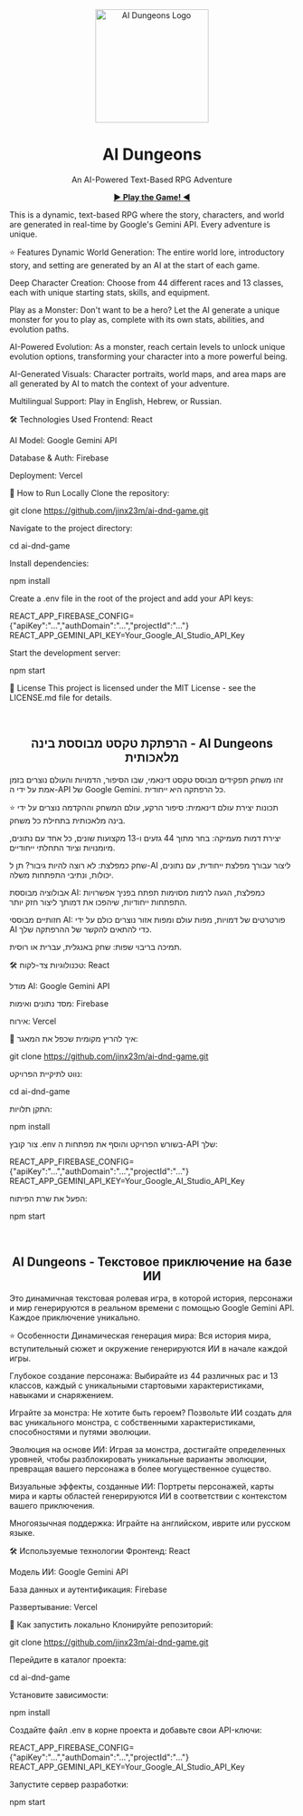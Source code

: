 <div align="center">
<img src="https://storage.googleapis.com/gweb-cloudblog-publish/images/gdd-2023-gemini-social-share-1_1.max-2200x2200.jpg" alt="AI Dungeons Logo" width="200"/>
<h1>AI Dungeons</h1>
<p>
An AI-Powered Text-Based RPG Adventure
</p>
<p>
<strong><a href="https://ai-dnd-game.vercel.app/">▶ Play the Game! ◀</a></strong>
</p>
</div>

This is a dynamic, text-based RPG where the story, characters, and world are generated in real-time by Google's Gemini API. Every adventure is unique.

⭐ Features
Dynamic World Generation: The entire world lore, introductory story, and setting are generated by an AI at the start of each game.

Deep Character Creation: Choose from 44 different races and 13 classes, each with unique starting stats, skills, and equipment.

Play as a Monster: Don't want to be a hero? Let the AI generate a unique monster for you to play as, complete with its own stats, abilities, and evolution paths.

AI-Powered Evolution: As a monster, reach certain levels to unlock unique evolution options, transforming your character into a more powerful being.

AI-Generated Visuals: Character portraits, world maps, and area maps are all generated by AI to match the context of your adventure.

Multilingual Support: Play in English, Hebrew, or Russian.

🛠️ Technologies Used
Frontend: React

AI Model: Google Gemini API

Database & Auth: Firebase

Deployment: Vercel

🚀 How to Run Locally
Clone the repository:

git clone https://github.com/jinx23m/ai-dnd-game.git

Navigate to the project directory:

cd ai-dnd-game

Install dependencies:

npm install

Create a .env file in the root of the project and add your API keys:

REACT_APP_FIREBASE_CONFIG={"apiKey":"...","authDomain":"...","projectId":"..."}
REACT_APP_GEMINI_API_KEY=Your_Google_AI_Studio_API_Key

Start the development server:

npm start

📜 License
This project is licensed under the MIT License - see the LICENSE.md file for details.

<br>

<div align="center" dir="rtl">
<h2>AI Dungeons - הרפתקת טקסט מבוססת בינה מלאכותית</h2>
</div>

זהו משחק תפקידים מבוסס טקסט דינאמי, שבו הסיפור, הדמויות והעולם נוצרים בזמן אמת על ידי ה-API של Google Gemini. כל הרפתקה היא ייחודית.

⭐ תכונות
יצירת עולם דינאמית: סיפור הרקע, עולם המשחק וההקדמה נוצרים על ידי בינה מלאכותית בתחילת כל משחק.

יצירת דמות מעמיקה: בחר מתוך 44 גזעים ו-13 מקצועות שונים, כל אחד עם נתונים, מיומנויות וציוד התחלתי ייחודיים.

שחק כמפלצת: לא רוצה להיות גיבור? תן ל-AI ליצור עבורך מפלצת ייחודית, עם נתונים, יכולות, ונתיבי התפתחות משלה.

אבולוציה מבוססת AI: כמפלצת, הגעה לרמות מסוימות תפתח בפניך אפשרויות התפתחות ייחודיות, שיהפכו את דמותך ליצור חזק יותר.

חזותיים מבוססי AI: פורטרטים של דמויות, מפות עולם ומפות אזור נוצרים כולם על ידי AI כדי להתאים להקשר של ההרפתקה שלך.

תמיכה בריבוי שפות: שחק באנגלית, עברית או רוסית.

🛠️ טכנולוגיות
צד-לקוח: React

מודל AI: Google Gemini API

מסד נתונים ואימות: Firebase

אירוח: Vercel

🚀 איך להריץ מקומית
שכפל את המאגר:

git clone https://github.com/jinx23m/ai-dnd-game.git

נווט לתיקיית הפרויקט:

cd ai-dnd-game

התקן תלויות:

npm install

צור קובץ .env בשורש הפרויקט והוסף את מפתחות ה-API שלך:

REACT_APP_FIREBASE_CONFIG={"apiKey":"...","authDomain":"...","projectId":"..."}
REACT_APP_GEMINI_API_KEY=Your_Google_AI_Studio_API_Key

הפעל את שרת הפיתוח:

npm start

<br>

<div align="center">
<h2>AI Dungeons - Текстовое приключение на базе ИИ</h2>
</div>

Это динамичная текстовая ролевая игра, в которой история, персонажи и мир генерируются в реальном времени с помощью Google Gemini API. Каждое приключение уникально.

⭐ Особенности
Динамическая генерация мира: Вся история мира, вступительный сюжет и окружение генерируются ИИ в начале каждой игры.

Глубокое создание персонажа: Выбирайте из 44 различных рас и 13 классов, каждый с уникальными стартовыми характеристиками, навыками и снаряжением.

Играйте за монстра: Не хотите быть героем? Позвольте ИИ создать для вас уникального монстра, с собственными характеристиками, способностями и путями эволюции.

Эволюция на основе ИИ: Играя за монстра, достигайте определенных уровней, чтобы разблокировать уникальные варианты эволюции, превращая вашего персонажа в более могущественное существо.

Визуальные эффекты, созданные ИИ: Портреты персонажей, карты мира и карты областей генерируются ИИ в соответствии с контекстом вашего приключения.

Многоязычная поддержка: Играйте на английском, иврите или русском языке.

🛠️ Используемые технологии
Фронтенд: React

Модель ИИ: Google Gemini API

База данных и аутентификация: Firebase

Развертывание: Vercel

🚀 Как запустить локально
Клонируйте репозиторий:

git clone https://github.com/jinx23m/ai-dnd-game.git

Перейдите в каталог проекта:

cd ai-dnd-game

Установите зависимости:

npm install

Создайте файл .env в корне проекта и добавьте свои API-ключи:

REACT_APP_FIREBASE_CONFIG={"apiKey":"...","authDomain":"...","projectId":"..."}
REACT_APP_GEMINI_API_KEY=Your_Google_AI_Studio_API_Key

Запустите сервер разработки:

npm start
